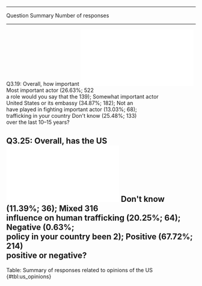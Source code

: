 
------------------------------------------------------------------------------------------------------------------------
Question                                                            Summary                         Number of responses 
------------------------------ ------------------------------------ ------------------------------ ---------------------
Q3.19: Overall, how important  ![](figures/summary_table/q3_19.pdf) Most important actor (26.63%;           522         
a role would you say that the                                       139); Somewhat important actor                      
United States or its embassy                                        (34.87%; 182); Not an                               
have played in fighting                                             important actor (13.03%; 68);                       
trafficking in your country                                         Don't know (25.48%; 133)                            
over the last 10–15 years?                                                                                              

Q3.25: Overall, has the US     ![](figures/summary_table/q3_25.pdf) Don't know (11.39%; 36); Mixed          316         
influence on human trafficking                                      (20.25%; 64); Negative (0.63%;                      
policy in your country been                                         2); Positive (67.72%; 214)                          
positive or negative?                                                                                                   
------------------------------------------------------------------------------------------------------------------------

Table: Summary of responses related to opinions of the US {#tbl:us_opinions}

